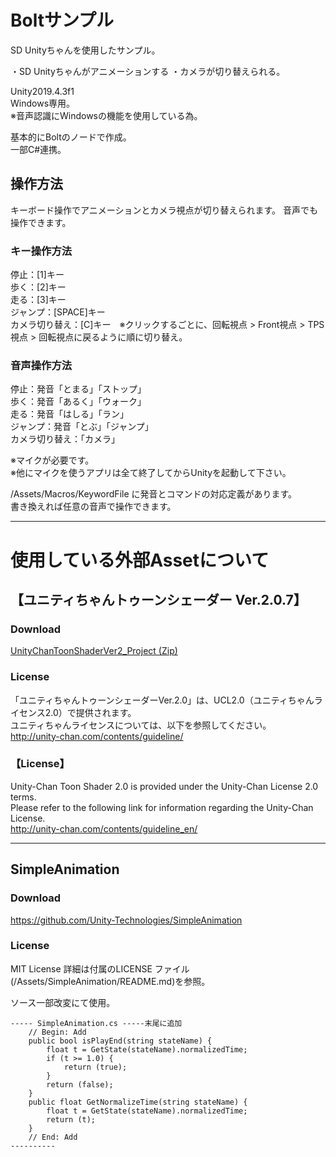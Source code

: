 # Boltサンプル
SD Unityちゃんを使用したサンプル。

・SD Unityちゃんがアニメーションする
・カメラが切り替えられる。

Unity2019.4.3f1  
Windows専用。  
※音声認識にWindowsの機能を使用している為。  

基本的にBoltのノードで作成。  
一部C#連携。  


## 操作方法
キーボード操作でアニメーションとカメラ視点が切り替えられます。
音声でも操作できます。

### キー操作方法 
停止：[1]キー  
歩く：[2]キー  
走る：[3]キー  
ジャンプ：[SPACE]キー  
カメラ切り替え：[C]キー　※クリックするごとに、回転視点 > Front視点 > TPS視点 > 回転視点に戻るように順に切り替え。  


### 音声操作方法
停止：発音「とまる」「ストップ」  
歩く：発音「あるく」「ウォーク」  
走る：発音「はしる」「ラン」  
ジャンプ：発音「とぶ」「ジャンプ」  
カメラ切り替え：「カメラ」  

※マイクが必要です。  
※他にマイクを使うアプリは全て終了してからUnityを起動して下さい。  

/Assets/Macros/KeywordFile に発音とコマンドの対応定義があります。  
書き換えれば任意の音声で操作できます。  



-----
# 使用している外部Assetについて

## 【ユニティちゃんトゥーンシェーダー Ver.2.0.7】
### Download
[UnityChanToonShaderVer2_Project (Zip)](https://github.com/unity3d-jp/UnityChanToonShaderVer2_Project/archive/master.zip)  

### License
「ユニティちゃんトゥーンシェーダーVer.2.0」は、UCL2.0（ユニティちゃんライセンス2.0）で提供されます。  
ユニティちゃんライセンスについては、以下を参照してください。  
http://unity-chan.com/contents/guideline/

### 【License】
Unity-Chan Toon Shader 2.0 is provided under the Unity-Chan License 2.0 terms.  
Please refer to the following link for information regarding the Unity-Chan License.  
http://unity-chan.com/contents/guideline_en/


-----  
## SimpleAnimation
### Download
https://github.com/Unity-Technologies/SimpleAnimation  
  
### License
MIT License
詳細は付属のLICENSE ファイル(/Assets/SimpleAnimation/README.md)を参照。  



ソース一部改変にて使用。  

```
----- SimpleAnimation.cs -----末尾に追加
    // Begin: Add
    public bool isPlayEnd(string stateName) {
        float t = GetState(stateName).normalizedTime;
        if (t >= 1.0) {
            return (true);
        }
        return (false);
    }
    public float GetNormalizeTime(string stateName) {
        float t = GetState(stateName).normalizedTime;
        return (t);
    }
    // End: Add
----------
```


